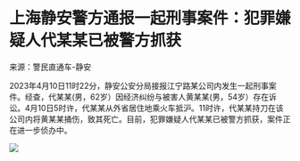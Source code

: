 # 上海静安警方通报一起刑事案件：犯罪嫌疑人代某某已被警方抓获

来源：警民直通车-静安

2023年4月10日11时22分，静安公安分局接报江宁路某公司内发生一起刑事案件。经查，代某某(男，62岁）因经济纠纷与被害人黄某某(男，54岁）存在诉讼。4月10日5时许，代某某从外省居住地乘火车抵沪。11时许，代某某持刀在该公司内将黄某某捅伤，致其死亡。目前，犯罪嫌疑人代某某已被警方抓获，案件正在进一步侦办中。

![](https://inews.gtimg.com/om_bt/Oi8f8-hHjcfUwUeCDJ1NHkVCRrDrzV4cck3cd1XLCvoI4AA/1000)

